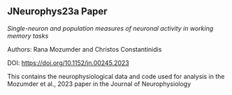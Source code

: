 ## JNeurophys23a Paper

_Single-neuron and population measures of neuronal activity in working memory tasks_

Authors: Rana Mozumder and Christos Constantinidis

DOI: https://doi.org/10.1152/jn.00245.2023

This contains the neurophysiological data and code used for analysis in the Mozumder et al., 2023 paper in the Journal of Neurophysiology
